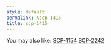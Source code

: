 ```yaml
---
style: default
permalink: Xscp-1415
title: scp-1415
---
```

You may also like:
[SCP-1154](http://scp-wiki.net/scp-1154)
[SCP-2242](http://scp-wiki.net/scp-2242)